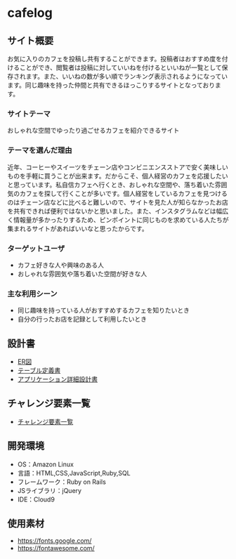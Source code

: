 # cafelog

## サイト概要
お気に入りのカフェを投稿し共有することができます。投稿者はおすすめ度を付けることができ、閲覧者は投稿に対していいねを付けるといいねが一覧として保存されます。また、いいねの数が多い順でランキング表示されるようになっています。同じ趣味を持った仲間と共有できるほっこりするサイトとなっております。

### サイトテーマ
おしゃれな空間でゆったり過ごせるカフェを紹介できるサイト

### テーマを選んだ理由
近年、コーヒーやスイーツをチェーン店やコンビニエンスストアで安く美味しいものを手軽に買うことが出来ます。だからこそ、個人経営のカフェを応援したいと思っています。私自信カフェへ行くとき、おしゃれな空間や、落ち着いた雰囲気のカフェを探して行くことが多いです。個人経営をしているカフェを見つけるのはチェーン店などに比べると難しいので、サイトを見た人が知らなかったお店を共有できれば便利ではないかと思いました。また、インスタグラムなどは幅広く情報量が多かったりするため、ピンポイントに同じものを求めている人たちが集まれるサイトがあればいいなと思ったからです。

### ターゲットユーザ
- カフェ好きな人や興味のある人<br/>
- おしゃれな雰囲気や落ち着いた空間が好きな人

### 主な利用シーン
- 同じ趣味を持っている人がおすすめするカフェを知りたいとき<br/>
- 自分の行ったお店を記録として利用したいとき

## 設計書
- [ER図](https://app.diagrams.net/#G13koPAvIC5uoJpUlGvaMF6vakweKQ4vGK)</br>
- [テーブル定義書](https://docs.google.com/spreadsheets/d/1M-9-9ttZG2pTkg1Q3G3NqgdxWiwJFUUFc9RJAiy8BMg/edit#gid=518637024)</br>
- [アプリケーション詳細設計書](https://docs.google.com/spreadsheets/d/1j0PHOMCcR_pp6_RZdT7fWxrCSHKQ9gBilIq93VvyDVs/edit#gid=2133469642)</br>

## チャレンジ要素一覧
- [チャレンジ要素一覧](https://docs.google.com/spreadsheets/d/1iLCIShQ8B0HJYOIrh5fJfpCn84Gzu50Rqfan4XW2y8k/edit#gid=1003175931)

## 開発環境
- OS：Amazon Linux
- 言語：HTML,CSS,JavaScript,Ruby,SQL
- フレームワーク：Ruby on Rails
- JSライブラリ：jQuery
- IDE：Cloud9

## 使用素材
- https://fonts.google.com/ </br>
- https://fontawesome.com/
